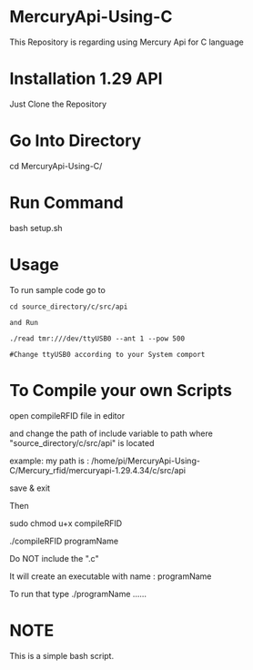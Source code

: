 # MercuryApi-Using-C
This Repository is regarding using Mercury Api for C language

# Installation 1.29 API
Just Clone the Repository 

# Go Into Directory 
cd MercuryApi-Using-C/

# Run Command
bash setup.sh


# Usage
To run sample code go to 

    cd source_directory/c/src/api
    
    and Run
    
    ./read tmr:///dev/ttyUSB0 --ant 1 --pow 500
    
    #Change ttyUSB0 according to your System comport 
    
# To Compile your own Scripts

open compileRFID file in editor

and change the path of include variable to path where "source_directory/c/src/api" is located

example: 
       my path is :
                /home/pi/MercuryApi-Using-C/Mercury_rfid/mercuryapi-1.29.4.34/c/src/api
                
save & exit


Then

sudo chmod u+x compileRFID

./compileRFID programName

Do NOT include the ".c"

It will create an executable with name : programName

To run that type ./programName ……




# NOTE
This is a simple bash script.
